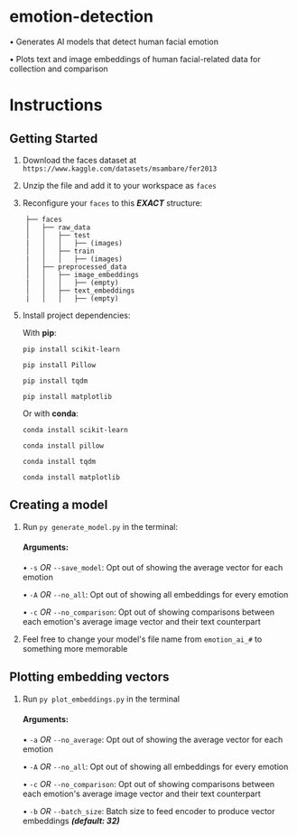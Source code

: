 
# emotion-detection

•	Generates AI models that detect human facial emotion

•	Plots text and image embeddings of human facial-related data for collection and comparison

  

# Instructions
## Getting Started

1. Download the faces dataset at `https://www.kaggle.com/datasets/msambare/fer2013`

  

2. Unzip the file and add it to your workspace as `faces`



3. Reconfigure your `faces` to this ***EXACT*** structure:
   
```
	├── faces
	│   ├── raw_data
	│   │   ├── test
	|   │   │   ├── (images)
	│   │   ├── train
	|   │   │   ├── (images)
	│   ├── preprocessed_data
	│   │   ├── image_embeddings
	|   │   │   ├── (empty)
	│   │   ├── text_embeddings
	|   │   │   ├── (empty)
 ```

5. Install project dependencies:

	With **pip**:
	
	```pip install scikit-learn```
	
	```pip install Pillow```
	
	```pip install tqdm```
	
	```pip install matplotlib```
	
	Or with **conda**:
	
	```conda install scikit-learn```
	
	```conda install pillow```
	
	```conda install tqdm```
	
	```conda install matplotlib```

## Creating a model

1. Run `py generate_model.py` in the terminal:

	#### Arguments:
	•	`-s` *OR* `--save_model`: Opt out of showing the average vector for each emotion
	
	•	`-A` *OR* `--no_all`: Opt out of showing all embeddings for every emotion
	
	•	`-c` *OR* `--no_comparison`: Opt out of showing comparisons between each emotion's average image vector and their text counterpart


2. Feel free to change your model's file name from `emotion_ai_#` to something more memorable

## Plotting embedding vectors

1. Run `py plot_embeddings.py` in the terminal

	#### Arguments:
	•	`-a` *OR* `--no_average`: Opt out of showing the average vector for each emotion
	
	•	`-A` *OR* `--no_all`: Opt out of showing all embeddings for every emotion
	
	•	`-c` *OR* `--no_comparison`: Opt out of showing comparisons between each emotion's average image vector and their text counterpart

	•	`-b` *OR* `--batch_size`: Batch size to feed encoder to produce vector embeddings ***(default: 32)***
